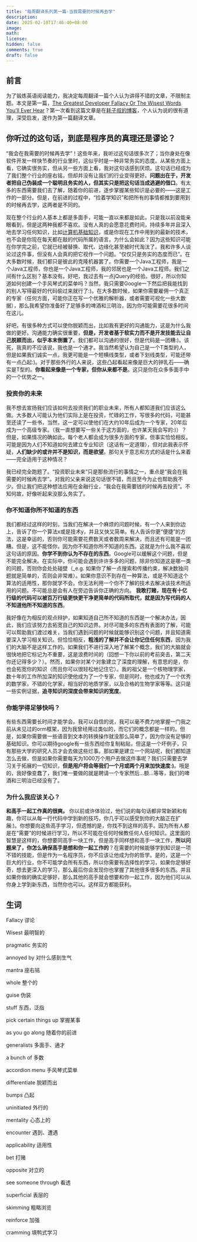 ```yaml
---
title: "每周翻译系列第一篇-当我需要的时候再去学"
description: 
date: 2025-02-18T17:46:40+08:00
image: 
math: 
license: 
hidden: false
comments: true
draft: false
---
```

## 前言
为了锻炼英语阅读能力，我决定每周翻译一篇个人认为讲得不错的文章，不限制主题。本文是第一篇，[The Greatest Developer Fallacy Or The Wisest Words You’ll Ever Hear](https://skorks.com/2011/02/the-greatest-developer-fallacy-or-the-wisest-words-youll-ever-hear/)？第一次看到这篇文章是在[耗子叔的博客](https://coolshell.cn)，个人认为说的很有道理，深受启发，遂作为第一篇翻译文章。

## 你听过的这句话，到底是程序员的真理还是谬论？
“我会在我需要的时候再去学”！这些年来，我听过这句话很多次了；当你身处在像软件开发一样快节奏的行业里时，这似乎时是一种非常务实的态度。从某些方面上看，它确实很务实，但从另一些方面上看，我对这句话感到厌烦。这句话已经成为了我们整个行业的座右铭，但却并没有让我们的行业变得更好。**问题出在于，开发者把自己伪装成一个聪明且务实的人，但其实只是把这句话当成逃避的借口**。有太多的东西需要我们去了解，随着你的前进，逐步掌握某些知识是必要的——这是工作的一部分。但是，在前进的过程中，“捡着学知识”和把所有的事情都推到要用到的时候再去学，这两者是不同的。

现在整个行业的人基本上都是多面手，可能一直以来都是如此，只是我以前没能亲眼看到，但是这两种我都不喜欢。没有人真的会愿意花费时间，持续多年并且深入地去学习任何知识，比如[计算机基础知识](https://skorks.com/2010/04/on-the-value-of-fundamentals-in-software-development/)，或是你现在工作中用到的最新的技术，也不会是你现在每天都在敲的代码所属的语言。为什么会如此？因为这些知识可能在你学完之前，它就已经被替换、取代、边缘化甚至被时代淘汰了。我和许多人谈论过这件事，但没有人会真的把它视作一个问题。“仅仅只是务实的态度而已”。在大多数时候，我们都只是彼此的克隆机器罢了。你需要一个Java工程师，我是一个Java工程师，你也是一个Java工程师，我的邻居也是一个Java工程师。我们之间有什么区别？基本没有。好吧，我过去有一点jQuery的经验。很好，所以你知道如何创建一个手风琴式的菜单吗？当然，我只需要Google一下然后把我能找到的别人写得最好的代码偷过来就行了:)。在大多数时候，如果你需要雇佣一个真正的专家（任何方面，可能你正在写一个优雅的解析器，或者需要可视化一些大数据），那么我希望你准备好了足够多的啤酒和三明治，因为你可能需要花很多时间在这儿。

好吧，有很多种方式可以使你脱颖而出，比如我有更好的沟通能力，这是为什么我做的更好。沟通能力确实很重要，**但是，开发者基于软实力而不是开发技能去让自己脱颖而出，似乎本末倒置了**。我们都可以沟通的很好，但是代码是一团糟:)。该死，我真的不应该说，我也是一个通才。我当然希望认为自己是一个T类型的人，但是如果我们诚实一点，我更可能是一个短横线类型，或者下划线类型，可能还带有一点凸起:)。对于那些外行的人来说，这些凸起看起来像是巨大的钟乳石——确实是T型的。**你看起来像是一个专家，但你从来都不是**。这只是你在众多多面手中的一个优势之一。

### 投资你的未来


我不想去宣扬我们应该如何去投资我们的职业未来，所有人都知道我们应该这么做。大多数人可能认为他们实际上是在投资，忙碌的工作，写很多的代码，可能甚至还读了一些书，当然，这一定可以使他们在大约10年后成为一个专家，20年后成为一个高级专家。（我一直想要写一些关于这方面的，也许某天我会写的:)）？但是，如果情况的确如此，每个老人都会成为很多方面的专家，但事实恰恰相反。可能是因为人们不知道如何去建立专业知识（这话有一定道理），但对此我表示怀疑，**人们缺少的或许并不是知识，而是欲望**。那句关于意志和方式的话是什么来着——完全适用于这种情况？

我已经完全跑题了。“投资职业未来”只是那些流行的事情之一，重点是“我会在我需要的时候再去学”。对我的父亲来说这句话很不错，而且至今为止也帮助我不少。但让我们把这种想法应用在金融行业，“我会在我需要钱的时候再去投资”。不知何故，好像听起来没那么务实了。

### 你不知道你所不知道的东西

我们都经过这样的时刻，当我们在解决一个麻烦的问题时候，有一个人来到你边上，告诉了你一个算法x或是技术y，并且又快又简单。有人告诉你更“便捷”的方法，这是幸运的，否则你可能需要花费数天或者数周来解决，而且还有可能是一团糟。但是，这不能怪你，因为你不知道你所不知道的东西。这就是为什么我不喜欢这句话的原因。**你学不到你认为不存在的东西**。Google可以缓解这个问题，但是不能完全解决。在实际中，你可能会遇到许许多多的问题，除非你知道这是哪一类的问题，否则你会处处碰壁（_e.g. 如果你了解一点搜索和传播约束，解决数独问题就是简单的，否则会非常难）。如果你意识不到存在一种算法，或是不知道这个算法的适用性，那你就学不会。你无法利用一个你不了解的技术去解决该技术所适用的问题。不可能总是会有人在旁边告诉你正确的方向。 **我敢打赌，现在有十亿行级的代码可以被百万行级更快更干净更简单的代码所取代，就是因为写代码的人不知道他所不知道的东西**。

我好像在为相反的观点辩护，如果知道自己所不知道的东西是一个解决办法，因此，我们应该努力去拓宽自己的知识边界。对尽可能多的东西有表面的了解，可能可以帮助我们渡过难关，当我们遇到问题的时候就能够识别这个问题，并且知道需要深入学习相关知识。但恰恰相反，**粗浅的了解并不会让你记住任何东西**，因为我们的大脑不是这样工作的。如果我们不进行深入地了解某个概念，我们的大脑就会很快地把它标记为不重要，这是浪费时间的（回想一下你以前的考前突击，第二天你还记得多少？）。然而，如果你对某个对象建立了深度的理解，有意思的是，你也会拓宽你的知识（而且你可以很轻松地记住它）。我的祖父是一个核物理学家，数十年的工作所加深的知识使他成为了一个专家，但是同时，他也成为了一个优秀的数学家，不错的化学家，相当好的地质学家，以及合格的生物学家等等。这只是一些实例证据，**追寻知识的深度会带来知识的宽度**。

### 你能学得足够快吗？

有些东西需要长时间才能学会。我可以自信的说，我可以毫不费力地掌握一门我之前从未见过的orm框架，因为我曾经用过类似的，而它们的概念都是一样的。但是，如果你需要做一些语音到文本的转换操作就没那么简单了，因为你没有足够的基础知识。你可以期待google有一些东西给你复制粘贴，但这是一个坏例子，只有那些大学的研究人员才会去做这些烂事。那如果是建立一个网站呢，我们都知道怎么去做，但是如果你需要每天为1000万个用户去做这件事呢？我们只需要去学习关于拓展的一切知识，**但是用户将会等我们一个月或两个月来加快速度:)**。哦是的，我好像变蠢了，我们唯一要做的就是聘请一个专家然后...额...等等，我们的啤酒和三明治已经没有了。


### 为什么我应该关心？

**和高手一起工作真的很爽。** 你以前或许体验过，他们说的每句话都非常新颖和有趣，你可以从每一行代码中学到新的技巧，你几乎可以感受到你的大脑正在扩展:)。你想要向这些高手学习，但遗憾的是，你找不到这样的高手。因为所有人都是在“需要”的时候进行学习，所以不可能在任何时候教任何人任何知识。这里面的智慧是这样的，你想要同高手一块工作，但是高手同样想和高手一块工作，**所以问题来了，你怎么确保高手是想和你一起工作的**？在需要的时候能够学到知识是一项不错的技能，但是作为一名程序员，你不应该让他成为你的哲学。是的，这是一个巨大的行业，你不可能学会所有东西，所以你需要有选择性的学习，如果你足够好奇，想去更深入的学习，那么最后你会发现你也掌握了其他很多很多的东西。并且如果你做的确实足够好，那么其他的高手就会想要和你一起工作，因为他们可以从你身上学到新东西，当然你也可以。这样双方都能获利。

## 生词
Fallacy 谬论

Wisest 最明智的

pragmatic 务实的

annoyed by 对什么感到生气

mantra 座右铭

whole 整个的

guise 伪装

stuff 东西，泛指

pick certain things up 掌握某事

as you go along 随着你的前进

generalists 多面手、通才

a bunch of 多数

accordion menu 手风琴式菜单

differentiate 脱颖而出

bumps 凸起

uninitiated 外行的

mentality 心态上的 

encounter 遇到、遭遇

applicability 适用性

bet 打赌

opposite 对立的

see someone through 看透

superficial 表层的

skimming 粗略浏览

reinforce 加强

cramming 填鸭式学习